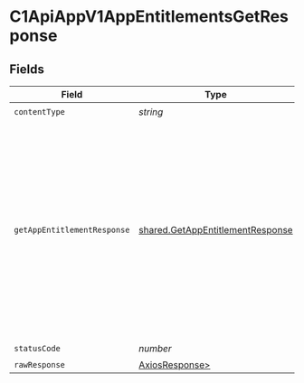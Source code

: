 # C1ApiAppV1AppEntitlementsGetResponse


## Fields

| Field                                                                                                                                                                          | Type                                                                                                                                                                           | Required                                                                                                                                                                       | Description                                                                                                                                                                    |
| ------------------------------------------------------------------------------------------------------------------------------------------------------------------------------ | ------------------------------------------------------------------------------------------------------------------------------------------------------------------------------ | ------------------------------------------------------------------------------------------------------------------------------------------------------------------------------ | ------------------------------------------------------------------------------------------------------------------------------------------------------------------------------ |
| `contentType`                                                                                                                                                                  | *string*                                                                                                                                                                       | :heavy_check_mark:                                                                                                                                                             | N/A                                                                                                                                                                            |
| `getAppEntitlementResponse`                                                                                                                                                    | [shared.GetAppEntitlementResponse](../../models/shared/getappentitlementresponse.md)                                                                                           | :heavy_minus_sign:                                                                                                                                                             |  The get app entitlement response returns an entitlement view containing paths in the expanded array for the objects expanded as indicated by the expand mask in the request.<br/> |
| `statusCode`                                                                                                                                                                   | *number*                                                                                                                                                                       | :heavy_check_mark:                                                                                                                                                             | N/A                                                                                                                                                                            |
| `rawResponse`                                                                                                                                                                  | [AxiosResponse>](https://axios-http.com/docs/res_schema)                                                                                                                       | :heavy_minus_sign:                                                                                                                                                             | N/A                                                                                                                                                                            |